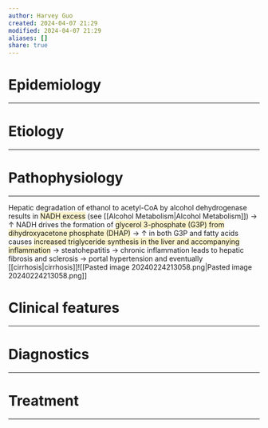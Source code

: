 ```yaml
---
author: Harvey Guo
created: 2024-04-07 21:29
modified: 2024-04-07 21:29
aliases: []
share: true
---
```

# Epidemiology
---


# Etiology
---


# Pathophysiology
---
Hepatic degradation of ethanol to acetyl-CoA by alcohol dehydrogenase results in <span style="background:rgba(240, 200, 0, 0.2)">NADH excess</span> (see [[Alcohol Metabolism|Alcohol Metabolism]]) → ↑ NADH drives the formation of <span style="background:rgba(240, 200, 0, 0.2)">glycerol 3-phosphate (G3P) from dihydroxyacetone phosphate (DHAP)</span> → ↑ in both G3P and fatty acids causes <span style="background:rgba(240, 200, 0, 0.2)">increased triglyceride synthesis in the liver and accompanying inflammation</span> → steatohepatitis → chronic inflammation leads to hepatic fibrosis and sclerosis → portal hypertension and eventually [[cirrhosis|cirrhosis]]![[Pasted image 20240224213058.png|Pasted image 20240224213058.png]]

# Clinical features
---


# Diagnostics
---


# Treatment
---

